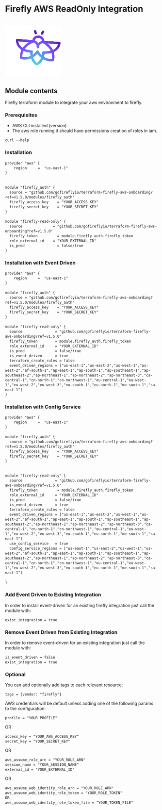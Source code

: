 # Firefly AWS ReadOnly Integration
# ![Firefly Logo](firefly.gif)

## Module contents

Firefly terraform module to integrate your aws environment to firefly.

### Prerequisites

- AWS CLI installed (version)
- The aws role running it should have permissions creation of roles in iam.

```shell script
curl --help
```

### Installation 

```hcl-terraform
provider "aws" {
    region     =  "us-east-1"
}


module "firefly_auth" {
  source = "github.com/gofireflyio/terraform-firefly-aws-onboarding?ref=v1.5.0/modules/firefly_auth"
  firefly_access_key    = "YOUR_ACCESS_KEY"
  firefly_secret_key    = "YOUR_SECRET_KEY"
}

module "firefly-read-only" {
  source              = "github.com/gofireflyio/terraform-firefly-aws-onboarding?ref=v1.5.0"
  firefly_token         = module.firefly_auth.firefly_token
  role_external_id    = "YOUR_EXTERNAL_ID"
  is_prod               = false/true
}
```

### Installation with Event Driven

```hcl-terraform
provider "aws" {
    region     =  "us-east-1"
}

module "firefly_auth" {
  source = "github.com/gofireflyio/terraform-firefly-aws-onboarding?ref=v1.5.0/modules/firefly_auth"
  firefly_access_key    = "YOUR_ACCESS_KEY"
  firefly_secret_key    = "YOUR_SECRET_KEY"
}

module "firefly-read-only" {
  source               = "github.com/gofireflyio/terraform-firefly-aws-onboarding?ref=v1.5.0"
  firefly_token        = module.firefly_auth.firefly_token
  role_external_id     = "YOUR_EXTERNAL_ID"
  is_prod              = false/true
  is_event_driven      = true
  terraform_create_rules = false 
  event_driven_regions = ["us-east-1","us-east-2","us-west-1","us-west-2","af-south-1","ap-east-1","ap-south-1","ap-southeast-1","ap-southeast-2","ap-northeast-1","ap-northeast-2","ap-northeast-3","ca-central-1","cn-north-1","cn-northwest-1","eu-central-1","eu-west-1","eu-west-2","eu-west-3","eu-south-1","eu-north-1","me-south-1","sa-east-1"]
}
```

### Installation with Config Service

```hcl-terraform
provider "aws" {
    region     =  "us-east-1"
}

module "firefly_auth" {
  source = "github.com/gofireflyio/terraform-firefly-aws-onboarding?ref=v1.5.0/modules/firefly_auth"
  firefly_access_key    = "YOUR_ACCESS_KEY"
  firefly_secret_key    = "YOUR_SECRET_KEY"
}


module "firefly-read-only" {
  source               = "github.com/gofireflyio/terraform-firefly-aws-onboarding?ref=v1.5.0"
  firefly_token         = module.firefly_auth.firefly_token
  role_external_id     = "YOUR_EXTERNAL_ID"
  is_prod              = false/true
  is_event_driven      = true
  terraform_create_rules = false
  event_driven_regions = ["us-east-1","us-east-2","us-west-1","us-west-2","af-south-1","ap-east-1","ap-south-1","ap-southeast-1","ap-southeast-2","ap-northeast-1","ap-northeast-2","ap-northeast-3","ca-central-1","cn-north-1","cn-northwest-1","eu-central-1","eu-west-1","eu-west-2","eu-west-3","eu-south-1","eu-north-1","me-south-1","sa-east-1"]
  use_config_service   = true
  config_service_regions = ["us-east-1","us-east-2","us-west-1","us-west-2","af-south-1","ap-east-1","ap-south-1","ap-southeast-1","ap-southeast-2","ap-northeast-1","ap-northeast-2","ap-northeast-3","ca-central-1","cn-north-1","cn-northwest-1","eu-central-1","eu-west-1","eu-west-2","eu-west-3","eu-south-1","eu-north-1","me-south-1","sa-east-1"]
  
}
```

### Add Event Driven to Existing Integration
In order to install event-driven for an existing firefly integration just call the module with:
```
exist_integration = true
```

### Remove Event Driven from Existing Integration
In order to remove event-driven for an existing integration just call the module with:
```
is_event_driven = false
exist_integration = true
```

### Optional
You can add optionally add tags to each relevant resource:
```
tags = {vendor: "firefly"}
```

AWS credentials will be default unless adding one of the following params to the configuration:
```
profile = "YOUR_PROFILE"
```
OR
```
access_key = "YOUR_AWS_ACCESS_KEY"
secret_key = "YOUR_SECRET_KEY"
```
OR
```
aws_assume_role_arn = "YOUR_ROLE_ARN"
session_name = "YOUR_SESSION_NAME"
external_id = "YOUR_EXTERNAL_ID"
```
OR
```
aws_assume_web_identity_role_arn = "YOUR_ROLE_ARN"
aws_assume_web_identity_role_token = "YOUR_ROLE_TOKEN"
OR
aws_assume_web_identity_role_token_file = "YOUR_TOKEN_FILE"